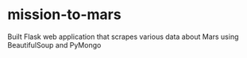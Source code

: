 # mission-to-mars
Built Flask web application that scrapes various data about Mars using BeautifulSoup and PyMongo
